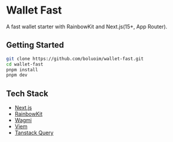 # Wallet Fast

A fast wallet starter with RainbowKit and Next.js(15+, App Router).

## Getting Started

```bash
git clone https://github.com/boluoim/wallet-fast.git
cd wallet-fast
pnpm install
pnpm dev
```

## Tech Stack

- [Next.js](https://nextjs.org)
- [RainbowKit](https://www.rainbowkit.com/)
- [Wagmi](https://wagmi.sh/)
- [Viem](https://viem.sh/)
- [Tanstack Query](https://tanstack.com/query)
